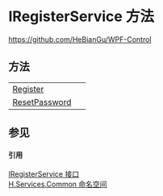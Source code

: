 # IRegisterService 方法
https://github.com/HeBianGu/WPF-Control



## 方法
<table>
<tr>
<td><a href="ae625358-df6a-6a09-10ec-af5c43445129">Register</a></td>
<td> </td></tr>
<tr>
<td><a href="00e152b9-893e-a8eb-3a0b-b625b8afa1ac">ResetPassword</a></td>
<td> </td></tr>
</table>

## 参见


#### 引用
<a href="cee16e5e-4211-7e56-a8bf-702fde594f4e">IRegisterService 接口</a>  
<a href="b9cdd84f-6623-a51a-f53b-465103ced202">H.Services.Common 命名空间</a>  
